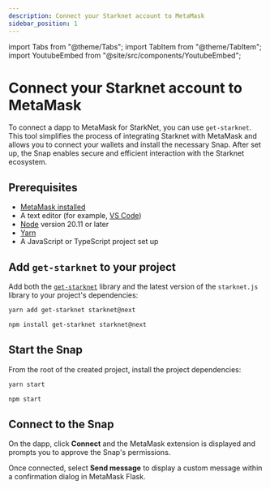 ```yaml
---
description: Connect your Starknet account to MetaMask
sidebar_position: 1
---
```


import Tabs from "@theme/Tabs";
import TabItem from "@theme/TabItem";
import YoutubeEmbed from "@site/src/components/YoutubeEmbed";

# Connect your Starknet account to MetaMask

To connect a dapp to MetaMask for StarkNet, you can use `get-starknet`. 
This tool simplifies the process of integrating Starknet with MetaMask and allows you to connect your wallets and install the necessary Snap.
After set up, the Snap enables secure and efficient interaction with the Starknet ecosystem.

## Prerequisites

- [MetaMask installed](https://metamask.io/download/)
- A text editor (for example, [VS Code](https://code.visualstudio.com/))
- [Node](https://docs.npmjs.com/downloading-and-installing-node-js-and-npm) version 20.11 or later
- [Yarn](https://yarnpkg.com/)
- A JavaScript or TypeScript project set up 

## Add `get-starknet` to your project

Add both the [`get-starknet`](https://github.com/MetaMask/snaps/tree/main/packages/create-snap) library and the latest version of the `starknet.js`  library to your project's dependencies:

<Tabs>
  <TabItem value="yarn" label="Yarn" default>

  ```bash
  yarn add get-starknet starknet@next
  ```

  </TabItem>

  <TabItem value="npm" label="npm">

  ```bash
  npm install get-starknet starknet@next
  ```

  </TabItem> 

</Tabs>

## Start the Snap

From the root of the created project, install the project dependencies:

<Tabs>
  <TabItem value="yarn" label="Yarn" default>

  ```bash
  yarn start
  ```

  </TabItem>

  <TabItem value="npm" label="npm">

  ```bash
  npm start
  ```

  </TabItem> 

</Tabs>

## Connect to the Snap

On the  dapp, click **Connect** and the MetaMask extension is displayed and prompts you to approve the Snap's permissions.

Once connected, select **Send message** to display a custom message within a confirmation
dialog in MetaMask Flask.
